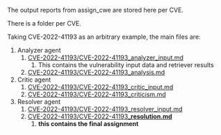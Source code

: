 
The output reports from assign_cwe are stored here per CVE.

There is a folder per CVE. 

Taking CVE-2022-41193 as an arbitrary example, the main files are:
1. Analyzer agent
   1. [CVE-2022-41193/CVE-2022-41193_analyzer_input.md](./reports/CVE-2022-41193/CVE-2022-41193_analyzer_input.md)
      1. This contains the vulnerability input data and retriever results
   2. [CVE-2022-41193/CVE-2022-41193_analysis.md](./reports/CVE-2022-41193/CVE-2022-41193_analysis.md)
2. Critic agent
   1. [CVE-2022-41193/CVE-2022-41193_critic_input.md](./reports/CVE-2022-41193/CVE-2022-41193_critic_input.md)
   2. [CVE-2022-41193/CVE-2022-41193_criticism.md](./reports/CVE-2022-41193/CVE-2022-41193_criticism.md)
3. Resolver agent
   1. [CVE-2022-41193/CVE-2022-41193_resolver_input.md](./reports/CVE-2022-41193/CVE-2022-41193_resolver_input.md)
   2. [CVE-2022-41193/CVE-2022-41193_**resolution.md**](./reports/CVE-2022-41193/CVE-2022-41193_resolver_input.md)
      1. **this contains the final assignment**